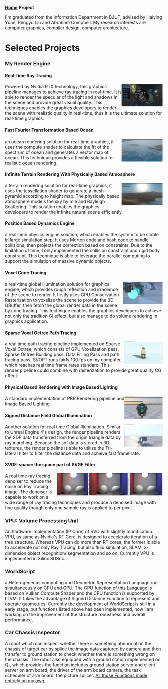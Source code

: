 **[Home](https://yetgear.github.io/)**    **Project**



I'm graduated from the Information Department in BJUT, advised by Haiying Yuan, Pengyu Liu and Abraham Compbell. My research interests are computer graphics, compiler design, computer architecture.



# Selected Projects

### My Render Engine

#### Real-time Ray Tracing

<img src="https://raw.githubusercontent.com/Yetgear/Yetgear.github.io/master/resume-rtx.PNG" height="72px" align="right"> 

Powered by Nvidia RTX technology, this graphics pipeline manages to achieve ray tracing in real-time. It is able to render the specular of the light and shadows in the scene and provide great visual quality. This techniques enables the graphics developers to render the scene with realistic quality in real-time, thus it is the ultimate solution for real-time graphics.

#### Fast Fourier Transformation Based Ocean

<img src="https://raw.githubusercontent.com/Yetgear/Yetgear.github.io/master/resume-ocean.PNG" height="72px" align="right"> 

an ocean rendering solution for real-time graphics, it uses the compute shader to calculate the fft of the spectrum of ocean and generates a vector map of ocean.  This technique provides a flexible solution for realistic ocean rendering.

#### Infinite Terrain Rendering With Physically Based Atmosphere 

<img src="https://raw.githubusercontent.com/Yetgear/Yetgear.github.io/master/resume-terrain.PNG" height="72px" align="right"> 

a terrain rendering solution for real-time graphics, it uses the tessellation shader to generate a mesh-pyramid according to height map. The physically based atmosphere models the sky by mie and Rayleigh Scattering. This solution enables the graphics developers to render the infinite natural scene efficiently.

#### Position Based Dynamics Engine

a real-time physics engine solution, which enables the system to be stable in large simulation step. It uses Morton code and hash code to handle collisions, then projects the correction based on constraints. Due to the limitation of time, I only implemented the collision constraint and rigid body constraint. This technique is able to leverage the parallel computing to support the simulation of massive dynamic objects.

#### Voxel Cone Tracing

<img src="https://raw.githubusercontent.com/Yetgear/Yetgear.github.io/master/resume-vxgi.png" height="72px" align="right">  
a real-time global illumination solution for graphics engine, which provides rough reflection and irradiance of the scene to render. It firstly uses GPU Conservation Rasterization to voxelize the scene to provide the 3D GBuffer, then fetch the global render data in the scene by cone tracing. This technique enables the graphics developers to achieve not only the tradition GI effect, but also manage to do volume rendering in graphics application. 

#### Sparse Voxel Octree Path Tracing
<img src="https://raw.githubusercontent.com/Yetgear/Yetgear.github.io/master/resume-rtgi-1.PNG" height="72px" align="right">  
a real time path tracing pipeline implemented on Sparse Voxel Octree, which consists of GPU Voxelization pass, Sparse Octree Building pass, Data Filling Pass and path tracing pass. SVOPT runs fairly 100 fps on my computer, which reaches real time frame rates standard. This render pipeline could combine with rasterization to provide great quality CG effect.

#### Physical Based Rendering with Image Based Lighting 
<img src="https://raw.githubusercontent.com/Yetgear/Yetgear.github.io/master/resume-pbr-ibl.PNG"  height="72px" align="right">
A standard implementation of PBR Rendering pipeline and Image Based Lighting. 

#### Signed Distance Field Global Illumination 
<img src="https://raw.githubusercontent.com/Yetgear/Yetgear.github.io/master/resume-sdf-gi.jpg" height="72px" align="right">
Another solution for real time Global Illumination. Similar to Unreal Engine 4's design, the render pipeline renders the SDF data transferred from the origin triangle data by ray marching. Because the sdf data is stored in 3D textures, the render pipeline is able to utilize the Tri-lateral filter to filter the distance data and achieve fast frame rate.

#### SVGF-space: the space part of SVGF Filter
<img src="https://raw.githubusercontent.com/Yetgear/Yetgear.github.io/master/resume-svgf-space.jpg" height="72px" align="right">
A real time ray tracing denoiser to reduce the noise on Ray Tracing image. The denoiser is capable to work on a wide range of ray tracing techniques and produce a denoised image with fine quality though only one sample ray is applied to per pixel.



### VPU: Volume Processing Unit

An hardware implementation (IP Core) of SVO with slightly modification.  VPU, as same as Nvidia's RT Core, is designed to accelerate iteration of a tree structure. Whereas VPU can do more than RT cores, the former is able to accelerate not only Ray Tracing, but also fluid simulation, SLAM, 3-dimension object recognition/ segmentation and so on. Currently VPU is implemented in Xilinx SDSoc.

### WorldScript  

 a Heterogeneous computing and Geometric Representation Language run simultaneously on CPU and GPU. The GPU function of this Language is based on Vulkan Compute Shader and the CPU function is supported by LLVM. It takes the advantage of Signed Distance Function to represent and operate geometries. Currently the development of WorldScript  is still in a early stage, but functions listed above has been implemented, now I am working on the improvement of the structure robustness and overall performance. 

### Car Chassis Inspector

A robot which can inspect whether there is something abnormal on the chassis of target car by splice the image data captured by camera and then transfer to ground station to check whether there is something wrong on the chassis. The robot also equipped with a ground station implemented on Qt, which provides the function includes ground station server and client server on arm board, the driver of the arm board camera, the task scheduler of arm board, the picture splicer.
<u>All those Functions made entirely on my own.</u> 




